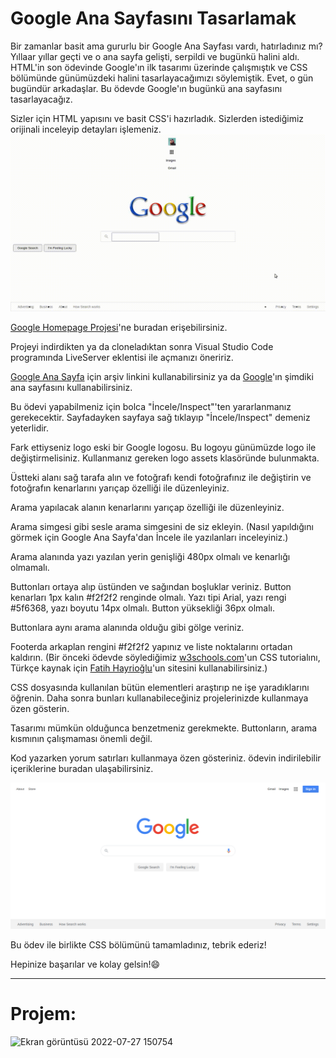 # Google Ana Sayfasını Tasarlamak
Bir zamanlar basit ama gururlu bir Google Ana Sayfası vardı, hatırladınız mı? Yıllaar yıllar geçti ve o ana sayfa gelişti, serpildi ve bugünkü halini aldı. HTML'in son ödevinde Google'ın ilk tasarımı üzerinde çalışmıştık ve CSS bölümünde günümüzdeki halini tasarlayacağımızı söylemiştik. Evet, o gün bugündür arkadaşlar. Bu ödevde Google'ın bugünkü ana sayfasını tasarlayacağız.

Sizler için HTML yapısını ve basit CSS'i hazırladık. Sizlerden istediğimiz orijinali inceleyip detayları işlemeniz.
![image](https://raw.githubusercontent.com/Kodluyoruz/taskforce/main/css/odev2/figures/googlehomepage.gif)

[Google Homepage Projesi](https://github.com/Kodluyoruz/taskforce/tree/main/css/odev2/google_homepage)'ne buradan erişebilirsiniz.

Projeyi indirdikten ya da cloneladıktan sonra Visual Studio Code programında LiveServer eklentisi ile açmanızı öneririz.

[Google Ana Sayfa](https://web.archive.org/web/20191130234759/https://www.google.com/) için arşiv linkini kullanabilirsiniz ya da [Google](https://www.google.com)'ın şimdiki ana sayfasını kullanabilirsiniz.

Bu ödevi yapabilmeniz için bolca "İncele/Inspect"'ten yararlanmanız gerekecektir. Sayfadayken sayfaya sağ tıklayıp "İncele/Inspect" demeniz yeterlidir.

Fark ettiyseniz logo eski bir Google logosu. Bu logoyu günümüzde logo ile değiştirmelisiniz. Kullanmanız gereken logo assets klasöründe bulunmakta.

Üstteki alanı sağ tarafa alın ve fotoğrafı kendi fotoğrafınız ile değiştirin ve fotoğrafın kenarlarını yarıçap özelliği ile düzenleyiniz.

Arama yapılacak alanın kenarlarını yarıçap özelliği ile düzenleyiniz.

Arama simgesi gibi sesle arama simgesini de siz ekleyin. (Nasıl yapıldığını görmek için Google Ana Sayfa'dan İncele ile yazılanları inceleyiniz.)

Arama alanında yazı yazılan yerin genişliği 480px olmalı ve kenarlığı olmamalı.

Buttonları ortaya alıp üstünden ve sağından boşluklar veriniz. Button kenarları 1px kalın #f2f2f2 renginde olmalı. Yazı tipi Arial, yazı rengi #5f6368, yazı boyutu 14px olmalı. Button yüksekliği 36px olmalı.

Buttonlara aynı arama alanında olduğu gibi gölge veriniz.

Footerda arkaplan rengini #f2f2f2 yapınız ve liste noktalarını ortadan kaldırın. (Bir önceki ödevde söylediğimiz [w3schools.com](https://www.w3schools.com/w3css/defaulT.asp)'un CSS tutorialını, Türkçe kaynak için [Fatih Hayrioğlu](https://fatihhayrioglu.com)'un sitesini kullanabilirsiniz.)

CSS dosyasında kullanılan bütün elementleri araştırıp ne işe yaradıklarını öğrenin. Daha sonra bunları kullanabileceğiniz projelerinizde kullanmaya özen gösterin.

Tasarımı mümkün olduğunca benzetmeniz gerekmekte. Buttonların, arama kısmının çalışmaması önemli değil.

Kod yazarken yorum satırları kullanmaya özen gösteriniz. ödevin indirilebilir içeriklerine buradan ulaşabilirsiniz.

![image](https://raw.githubusercontent.com/Kodluyoruz/taskforce/main/css/odev2/figures/googlehomepage.png)

Bu ödev ile birlikte CSS bölümünü tamamladınız, tebrik ederiz!

Hepinize başarılar ve kolay gelsin!😄

---------------------------------------------------------------------------------------------
# Projem:
![Ekran görüntüsü 2022-07-27 150754](https://user-images.githubusercontent.com/53351567/181243436-d3bd1aab-bff0-42cd-9b59-3fd74b6ae90a.png)

